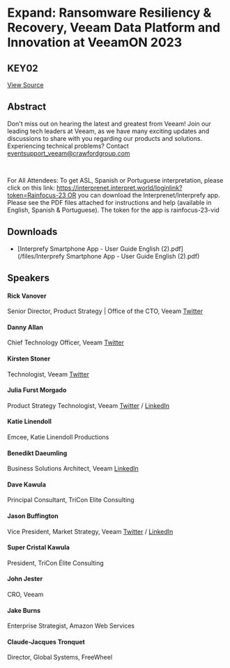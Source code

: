 # Expand: Ransomware Resiliency & Recovery, Veeam Data Platform and Innovation at VeeamON 2023
## KEY02
[View Source](https://connect.veeam.com/flow/veeam/veeamon2023/attendeeportal/page/sessioncatalog/session/1678314167007001byBL)

## Abstract
Don't miss out on hearing the latest and greatest from Veeam! Join our leading tech leaders at Veeam, as we have many exciting updates and discussions to share with you regarding our products and solutions. Experiencing technical problems? Contact eventsupport_veeam@crawfordgroup.com 

 

For All Attendees: To get ASL, Spanish or Portuguese interpretation, please click on this link: https://interprenet.interpret.world/loginlink?token=Rainfocus-23 OR you can download the Interprenet/Interprefy app. Please see the PDF files attached for instructions and help (available in English, Spanish & Portuguese). The token for the app is rainfocus-23-vid


## Downloads
- [Interprefy Smartphone App - User Guide English (2).pdf](/files/Interprefy Smartphone App - User Guide English (2).pdf)

## Speakers
#### Rick Vanover
Senior Director, Product Strategy | Office of the CTO, Veeam
[Twitter](http://twitter.com/RickVanover)
#### Danny Allan
Chief Technology Officer, Veeam
[Twitter](https://twitter.com/DannyAllan5)
#### Kirsten Stoner
Technologist, Veeam
[Twitter](https://twitter.com/KStoner)
#### Julia Furst Morgado
Product Strategy Technologist, Veeam
[Twitter](https://twitter.com/juliafmorgado) / [LinkedIn](https://www.linkedin.com/in/juliafmorgado/)
#### Katie Linendoll
Emcee, Katie Linendoll Productions
#### Benedikt Daeumling
Business Solutions Architect, Veeam
[LinkedIn](https://www.linkedin.com/in/benedikt-d%C3%A4umling-25b7b6101/)
#### Dave Kawula
Principal Consultant, TriCon Elite Consulting
#### Jason Buffington
Vice President, Market Strategy, Veeam
[Twitter](https://twitter.com/JBuff) / [LinkedIn](https://www.linkedin.com/in/jasonbuffington/)
#### Super Cristal Kawula
President, TriCon Élite Consulting
#### John Jester
CRO, Veeam
#### Jake Burns
Enterprise Strategist, Amazon Web Services
#### Claude-Jacques Tronquet
Director, Global Systems, FreeWheel